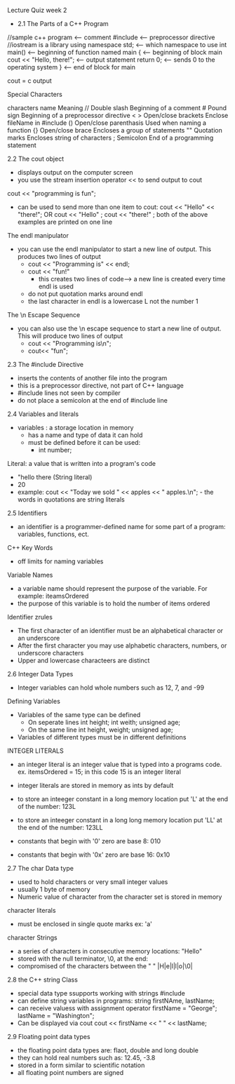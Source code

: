 Lecture Quiz week 2

- 2.1 The Parts of a C++ Program 

//sample c++ program <-- comment 
#include <iostream>  <-- preprocessor directive //iostream is a library
using namespace std; <-- which namespace to use
int main() 			 <-- beginning of function named main
{ 					 <-- beginning of block main
	cout << "Hello, there!"; <-- output statement
	return 0; 		 <-- sends 0 to the operating system
} 					 <-- end of block for main

cout = c output


Special Characters

characters		name 					Meaning
	//			Double slash			Beginning of a comment
	#			Pound sign 				Beginning of a preprocessor directive
   < >			Open/close brackets		Enclose fileName in #include 
    ()			Open/close parenthasis	Used when naming a function
	{}			Open/close brace 		Encloses a group of statements 
	""			Quotation marks			Encloses string of characters
	;			Semicolon				End of a programming statement 


2.2 The cout object
- displays output on the computer screen
- you use the stream insertion operator << to send output to cout

cout << "programming is fun";

- can be used to send more than one item to cout:
cout << "Hello" << "there!";
		OR
cout << "Hello" ;
cout << "there!" ;
both of the above examples are printed on one line 

The endl manipulator 
- you can use the endl manipulator to start a new line of output. This produces two lines of output
	- cout << "Programming is" << endl;
	- cout << "fun!"
		- this creates two lines of code--> a new line is created every time endl is used
	- do not put quotation marks around endl
	- the last character in endl is a lowercase L not the number 1

The \n Escape Sequence
- you can also use the \n escape sequence to start a new line of output. This will produce two lines of output
	- cout << "Programming is\n";
	- cout<< "fun";

2.3  The #include Directive
- inserts the contents of another file into the program
- this is a preprocessor directive, not part of C++ language
- #include lines not seen by compiler
- do not place a semicolon at the end of #include line


2.4 Variables and literals 
- variables : a storage location in memory 
	- has a name and type of data it can hold 
	- must be defined before it can be used:
		- int number; 


Literal: a value that is written into a program's code
- "hello there (String literal)
-  20 
- example: cout << "Today we sold " << apples << " apples.\n";
		- the words in quotations are string literals

2.5 Identifiers
- an identifier is a programmer-defined name for some part of a program: variables, functions, ect. 

C++ Key Words 
- off limits for naming variables 

Variable Names 
- a variable name should represent the purpose of the variable. For example: iteamsOrdered
- the purpose of this variable is to hold the number of items ordered

Identifier zrules 
- The first character of an identifier must be an alphabetical character or an underscore 
- After the first character you may use alphabetic characters, numbers, or underscore characters
- Upper and lowercase characteers are distinct


2.6 Integer Data Types
- Integer variables can hold whole numbers such as 12, 7, and -99 


Defining Variables 
- Variables of the same type can be defined 
	- On seperate lines 
	int height;
	int weith;
	unsigned age;
	- On the same line 
	int height, weight;
	unsigned age;
- Variables of different types must be in different definitions

INTEGER LITERALS
- an integer literal is an integer value that is typed into a programs code. ex. itemsOrdered = 15; in this code 15 is an integer literal

- integer literals are stored in memory as ints by default
- to store an inteeger constant in a long memory location put 'L' at the end of the number: 123L
- to store an inteeger constant in a long long memory location put 'LL' at the end of the number: 123LL
- constants that begin with '0' zero are base 8: 010
- constants that begin with '0x' zero are base 16: 0x10

2.7 The char Data type 
- used to hold characters or very small integer values 
- usually 1 byte of memory
- Numeric value of character from the character set is stored in memory 

character literals 
- must be enclosed in single quote marks ex: 'a'

character Strings
- a series of characters in consecutive memory locations: "Hello"
- stored with the null terminator, \0, at the end:
- compromised of the characters between the " " |H|e|l|l|o|\0|

2.8 the C++ string Class
- special data type ssupports working with strings
	#include <string>
- can define string variables in programs:
	string firstNAme, lastName;
- can receive valuess with assignment operator
	firstName = "George";
	lastName = "Washington";
- Can be displayed via cout
	cout << firstName << " " << lastName;

2.9 Floating point data types 

- the floating point data types are: flaot, double and long double 
- they can hold real numbers such as: 12.45, -3.8
- stored in a form similar to scientific notation
- all floating point numbers are signed
































